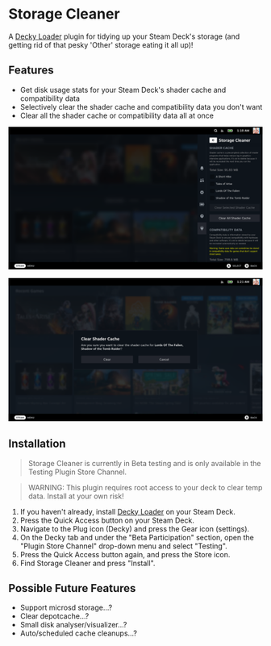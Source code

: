 # Storage Cleaner

A [Decky Loader](https://github.com/SteamDeckHomebrew/decky-loader) plugin for tidying up your Steam Deck's storage (and getting rid of that pesky 'Other' storage eating it all up)!

## Features

- Get disk usage stats for your Steam Deck's shader cache and compatibility data
- Selectively clear the shader cache and compatibility data you don't want
- Clear all the shader cache or compatibility data all at once

![](assets/Screenshot-1.png)

![](assets/Screenshot-2.png)

## Installation

> Storage Cleaner is currently in Beta testing and is only available in the Testing Plugin Store Channel.

> WARNING: This plugin requires root access to your deck to clear temp data. Install at your own risk!

1. If you haven't already, install [Decky Loader](https://deckbrew.xyz/) on your Steam Deck.
2. Press the Quick Access button on your Steam Deck.
3. Navigate to the Plug icon (Decky) and press the Gear icon (settings).
4. On the Decky tab and under the "Beta Participation" section, open the "Plugin Store Channel" drop-down menu and select "Testing".
5. Press the Quick Access button again, and press the Store icon. 
6. Find Storage Cleaner and press "Install".

## Possible Future Features

- Support microsd storage...?
- Clear depotcache...?
- Small disk analyser/visualizer...?
- Auto/scheduled cache cleanups...?
